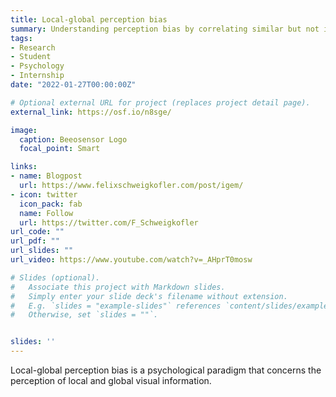```yaml
---
title: Local-global perception bias
summary: Understanding perception bias by correlating similar but not identical local-global hierarchical shape tasks (Navon figures)
tags:
- Research
- Student
- Psychology
- Internship
date: "2022-01-27T00:00:00Z"

# Optional external URL for project (replaces project detail page).
external_link: https://osf.io/n8sge/

image:
  caption: Beeosensor Logo
  focal_point: Smart

links:
- name: Blogpost
  url: https://www.felixschweigkofler.com/post/igem/
- icon: twitter
  icon_pack: fab
  name: Follow
  url: https://twitter.com/F_Schweigkofler
url_code: ""
url_pdf: ""
url_slides: ""
url_video: https://www.youtube.com/watch?v=_AHprT0mosw

# Slides (optional).
#   Associate this project with Markdown slides.
#   Simply enter your slide deck's filename without extension.
#   E.g. `slides = "example-slides"` references `content/slides/example-slides.md`.
#   Otherwise, set `slides = ""`.


slides: ''
---
```

Local-global perception bias is a psychological paradigm that concerns the perception of local and global visual information.